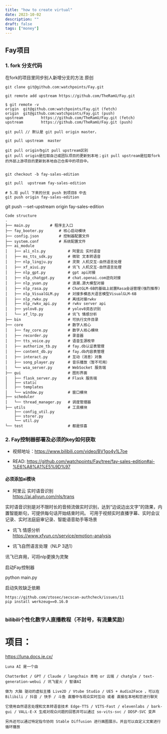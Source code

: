 ```yaml
---
title: "how to create virtual"
date: 2023-10-02
description: ""
draft: false
tags: ["money"]
---
```




## Fay项目

### 1. fork 分支代码

在fork的项目里同步别人新增分支的方法 原创

~~~
git clone git@github.com:watchpoints/Fay.git

git remote add upstream https://github.com/TheRamU/Fay.git

$ git remote -v
origin  git@github.com:watchpoints/Fay.git (fetch)
origin  git@github.com:watchpoints/Fay.git (push)
upstream        https://github.com/TheRamU/Fay.git (fetch)
upstream        https://github.com/TheRamU/Fay.git (push)

git pull // 默认是 git pull origin master，

git pull upstream  master

git pull origin与git pull upstream区别
git pull origin是拉取自己或团队项目的更新到本地；git pull upstream是拉取fork的外部上游项目的更新到本地自己仓库中的项目中。


git checkout -b fay-sales-edition 

git pull  upstream fay-sales-edition 
 
# 5.将 pull 下来的分支 push 到项目B 中去
git push origin fay-sales-edition 
~~~

git push --set-upstream origin fay-sales-edition

~~~
Code structure
.
├── main.py		    # 程序主入口
├── fay_booter.py	    # 核心启动模块
├── config.json		    # 控制器配置文件
├── system.conf		    # 系统配置文件
├── ai_module
│   ├── ali_nls.py	        # 阿里云 实时语音
│   ├── ms_tts_sdk.py       # 微软 文本转语音
│   ├── nlp_lingju.py       # 灵聚 人机交互-自然语言处理
│   ├── xf_aiui.py          # 讯飞 人机交互-自然语言处理
│   ├── nlp_gpt.py          # gpt api对接
│   ├── nlp_chatgpt.py      # chat.openai.com逆向对接
│   ├── nlp_yuan.py         # 浪潮.源大模型对接
│   ├── nlp_rasa.py         # ChatGLM-6B的基础上前置Rasa会话管理(强烈推荐)
│   ├── nlp_VisualGLM.py    # 对接多模态大语言模型VisualGLM-6B
│   ├── nlp_rwkv.py         # 离线对接rwkv
│   ├── nlp_rwkv_api.py     # rwkv server api
│   ├── yolov8.py           # yolov8资态识别
│   └── xf_ltp.py           # 讯飞 情感分析
├── bin                     # 可执行文件目录
├── core                    # 数字人核心
│   ├── fay_core.py         # 数字人核心模块
│   ├── recorder.py         # 录音器
│   ├── tts_voice.py        # 语音生源枚举
│   ├── authorize_tb.py     # fay.db认证表管理
│   ├── content_db.py       # fay.db内容表管理
│   ├── interact.py         # 互动（消息）对象
│   ├── song_player.py      # 音乐播放（暂不可用）
│   └── wsa_server.py       # WebSocket 服务端
├── gui                     # 图形界面
│   ├── flask_server.py     # Flask 服务端
│   ├── static
│   ├── templates
│   └── window.py           # 窗口模块
├── scheduler
│   └── thread_manager.py   # 调度管理器
├── utils                   # 工具模块
    ├── config_util.py      
    ├── storer.py
    └── util.py
└── test                    # 都是惊喜
~~~


### 2. Fay控制器部署及必须的key如何获取

- 视频地址：https://www.bilibili.com/video/BV1go4y1L7oe

- READ:
https://github.com/watchpoints/Fay/tree/fay-sales-edition#ai-%E6%A8%A1%E5%9D%97

#### 必须添加ai模块
- 阿里云 实时语音识别	
https://ai.aliyun.com/nls/trans

实时语音识别是对不限时长的音频流做实时识别，达到“边说边出文字”的效果，内置智能断句，可提供每句话开始结束时间。
可用于视频实时直播字幕、实时会议记录、实时法庭庭审记录、智能语音助手等场景



- 讯飞 情感分析	
https://www.xfyun.cn/service/emotion-analysis


- 讯飞自然语言处理（NLP 3选1）

讯飞已弃用，可将nlp更换为灵聚

启动Fay控制器

python main.py

启动失败缺乏依赖

~~~
https://github.com/ztosec/secscan-authcheck/issues/11
pip install werkzeug==0.16.0


~~~


### bilibili个性化数字人直播教程（不封号，有流量奖励）




# 项目：

https://luna.docs.ie.cx/
~~~
Luna AI 是一个由

ChatterBot / GPT / Claude / langchain 本地 or 云端 / chatglm / text-generation-webui / 讯飞星火 / 智谱AI

做为 大脑 驱动的虚拟主播 Live2D / Vtube Studio / UE5 + Audio2Face ，可以在 Bilibili / 抖音 / 快手 / 斗鱼 直播中与观众实时互动 或者 直接在本地和您进行聊天

它使用自然语言处理和文本转语音技术 Edge-TTS / VITS-Fast / elevenlabs / bark-gui / VALL-E-X 生成对观众问题的回答并可以通过 so-vits-svc / DDSP-SVC 变声

另外还可以通过特定指令协同 Stable Diffusion 进行画图展示。并且可以自定义文案进行循环播放

~~~
